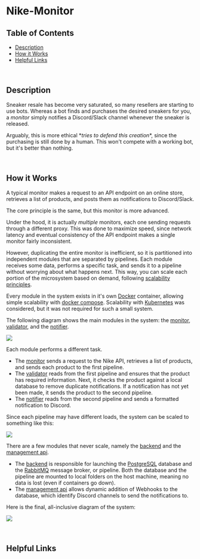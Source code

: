 # Nike-Monitor

## Table of Contents
- [Description](#Description)
- [How it Works](#How-it-Works)
- [Helpful Links](#Helpful-Links)

<br/>

## Description
Sneaker resale has become very saturated, so many resellers are starting to use bots. Whereas a bot finds and purchases the desired sneakers for you, a *monitor* simply notifies a Discord/Slack channel whenever the sneaker is released.

Arguably, this is more ethical \**tries to defend this creation*\*, since the purchasing is still done by a human. This won't compete with a working bot, but it's better than nothing.

<br/>

## How it Works
A typical monitor makes a request to an API endpoint on an online store, retrieves a list of products, and posts them as notifications to Discord/Slack.

The core principle is the same, but this monitor is more advanced.

Under the hood, it is actually *multiple* monitors, each one sending requests through a different proxy. This was done to maximize speed, since network latency and eventual consistency of the API endpoint makes a single monitor fairly inconsistent.

However, duplicating the entire monitor is inefficient, so it is partitioned into independent modules that are separated by pipelines. Each module receives some data, performs a specific task, and sends it to a pipeline without worrying about what happens next. This way, you can scale each portion of the microsystem based on demand, following [scalability principles][6].

Every module in the system exists in it's own [Docker][3] container, allowing simple scalability with [docker compose][4]. Scalability with [Kubernetes][5] was considered, but it was not required for such a small system. 

The following diagram shows the main modules in the system: the [monitor][11], [validator][12], and the [notifier][13].

![][21]

Each module performs a different task.
- The [monitor][11] sends a request to the Nike API, retrieves a list of products, and sends each product to the first pipeline.
- The [validator][12] reads from the first pipeline and ensures that the product has required information. Next, it checks the product against a local database to remove duplicate notifications. If a notification has not yet been made, it sends the product to the second pipeline.
- The [notifier][13] reads from the second pipeline and sends a formatted notification to Discord.

Since each pipeline may have different loads, the system can be scaled to something like this:

![][22]

There are a few modules that never scale, namely the [backend][15] and the [management api][14].
- The [backend][15] is responsible for launching the [PostgreSQL][2] database and the [RabbitMQ][1] message broker, or pipeline. Both the database and the pipeline are mounted to local folders on the host machine, meaning no data is lost (even if containers go down).
- The [management api][14] allows dynamic addition of Webhooks to the database, which identify Discord channels to send the notifications to.

Here is the final, all-inclusive diagram of the system:

![][23]

<br/>

## Helpful Links

[1]: https://www.rabbitmq.com/
[2]: https://www.postgresql.org/
[3]: https://www.docker.com/
[4]: https://docs.docker.com/compose/
[5]: https://kubernetes.io/
[6]: https://elastisys.com/2015/09/10/scalability-design-principles/
[11]: ./src/monitor
[12]: ./src/validator
[13]: ./src/notifier
[14]: ./src/management_api
[15]: ./src/backend
[21]: ./images/img1.jpg
[22]: ./images/img2.jpg
[23]: ./images/img3.jpg